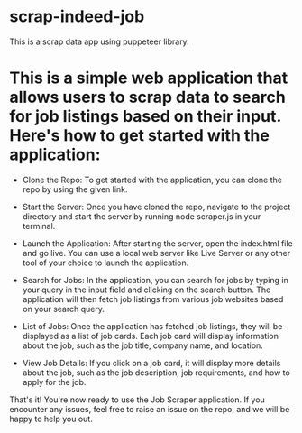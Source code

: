# scrap-indeed-job
This is a scrap data app using puppeteer library.

# This is a simple web application that allows users to  scrap data to search for job listings based on their input. Here's how to get started with the application:

- Clone the Repo:
  To get started with the application, you can clone the repo by using the given link.

- Start the Server:
Once you have cloned the repo, navigate to the project directory and start the server by running node scraper.js in your terminal.

- Launch the Application:
After starting the server, open the index.html file and go live. You can use a local web server like Live Server or any other tool of your choice to launch the application.

- Search for Jobs:
In the application, you can search for jobs by typing in your query in the input field and clicking on the search button. The application will then fetch job listings from various job websites based on your search query.

- List of Jobs:
Once the application has fetched job listings, they will be displayed as a list of job cards. Each job card will display information about the job, such as the job title, company name, and location.

- View Job Details:
If you click on a job card, it will display more details about the job, such as the job description, job requirements, and how to apply for the job.

That's it! You're now ready to use the Job Scraper application. If you encounter any issues, feel free to raise an issue on the repo, and we will be happy to help you out.

